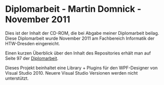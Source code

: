 # Diplomarbeit - Martin Domnick - November 2011

Dies ist der Inhalt der CD-ROM, die bei Abgabe meiner Diplomarbeit beilag. Diese Diplomarbeit wurde November 2011 am Fachbereich Informatik der HTW-Dresden eingereicht.

Einen kurzen Überblick über den Inhalt des Repositories erhält man auf Seite 97 der [Diplomarbeit](Diplomarbeit/DA_Martin_Domnick.pdf).

Dieses Projekt beinhaltet eine Library + Plugins für den WPF-Designer von Visual Studio 2010. Neuere Visual Studio Versionen werden nicht unterstützt.